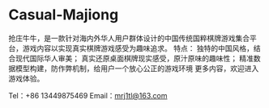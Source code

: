 # Casual-Majiong

抢庄牛牛，是一款针对海内外华人用户群体设计的中国传统国粹棋牌游戏集合平台，游戏内容以实现真实棋牌游戏感受为趣味追求。
特点：
独特的中国风格，结合现代国际华人审美；
真实还原桌面棋牌现实感受，原汁原味的趣味性；
精准数据模型构建，防作弊机制，给用户一个放心公正的游戏环境
更多内容，欢迎进入游戏体验。

Tel：+86 13449875469
Email：mrj1tl@163.com
